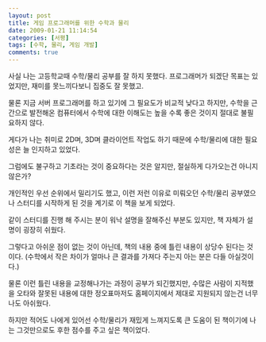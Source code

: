 ```yaml
---
layout: post
title: 게임 프로그래머를 위한 수학과 물리
date: 2009-01-21 11:14:54
categories: [서평]
tags: [수학, 물리, 게임 개발]
comments: true
---
```


사실 나는 고등학교때 수학/물리 공부를 잘 하지 못했다. 프로그래머가 되겠단 목표는 있었지만, 재미를 못느끼다보니 집중도 잘 못했고. 

물론 지금 서버 프로그래머를 하고 있기에 그 필요도가 비교적 낮다고 하지만, 수학을 근간으로 발전해온 컴퓨터에서 수학에 대한 이해도는 높을 수록 좋은 것이지 절대로 불필요하지 않다. 

게다가 나는 취미로 2D며, 3D며 클라이언트 작업도 하기 때문에 수학/물리에 대한 필요성은 늘 인지하고 있었다. 

그럼에도 불구하고 기초라는 것이 중요하다는 것은 알지만, 절실하게 다가오는건 아니지 않은가? 

개인적인 우선 순위에서 밀리기도 했고, 이런 저런 이유로 미뤄오던 수학/물리 공부였으나 스터디를 시작하게 된 것을 계기로 이 책을 보게 되었다. 

같이 스터디를 진행 해 주시는 분이 워낙 설명을 잘해주신 부분도 있지만, 책 자체가 설명이 굉장히 쉬웠다. 

그렇다고 아쉬운 점이 없는 것이 아닌데, 책의 내용 중에 틀린 내용이 상당수 된다는 것이다. (수학에서 작은 차이가 얼마나 큰 결과를 가져다 주는지 아는 분은 다들 아실것이다.) 

물론 이런 틀린 내용을 교정해나가는 과정이 공부가 되긴했지만, 수많은 사람이 지적했을 오타와 잘못된 내용에 대한 정오표마저도 홈페이지에서 제대로 지원되지 않는건 너무나도 아쉬웠다. 

하지만 적어도 나에게 있어선 수학/물리가 재밌게 느껴지도록 큰 도움이 된 책이기에 나는 그것만으로도 후한 점수를 주고 싶은 책이었다. 